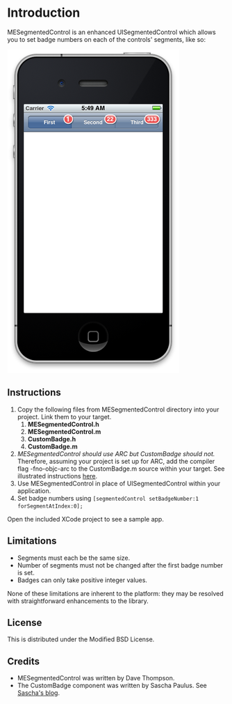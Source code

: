 Introduction
=========================

MESegmentedControl is an enhanced UISegmentedControl which allows you to set badge numbers on each of the controls' segments, like so:

![MESegmentedControl Example](/SampleScreenShot.png)

Instructions
-------------------------

1. Copy the following files from MESegmentedControl directory into your project. Link them to your target.
    1. **MESegmentedControl.h**
    1. **MESegmentedControl.m**
    1. **CustomBadge.h**
    1. **CustomBadge.m**
1. _MESegmentedControl should use ARC but CustomBadge should not._ Therefore, assuming your project is set up for ARC, add the compiler flag -fno-objc-arc to the CustomBadge.m source within your target. See illustrated instructions [here](http://www.leesilver.net/1/post/2011/8/disabling-arc-on-certain-files-in-xcode.html).
1. Use MESegmentedControl in place of UISegmentedControl within your application.
1. Set badge numbers using `[segmentedControl setBadgeNumber:1 forSegmentAtIndex:0];`

Open the included XCode project to see a sample app.

Limitations
-------------------------

* Segments must each be the same size.
* Number of segments must not be changed after the first badge number is set.
* Badges can only take positive integer values.

None of these limitations are inherent to the platform: they may be resolved with straightforward enhancements to the library.

License
-------------------------

This is distributed under the Modified BSD License.

Credits
-------------------------

* MESegmentedControl was written by Dave Thompson.
* The CustomBadge component was written by Sascha Paulus. See  [Sascha's blog](http://www.spaulus.com/2011/04/custombadge-2-0-retina-ready-scalable-light-reflex/?lang=en).
